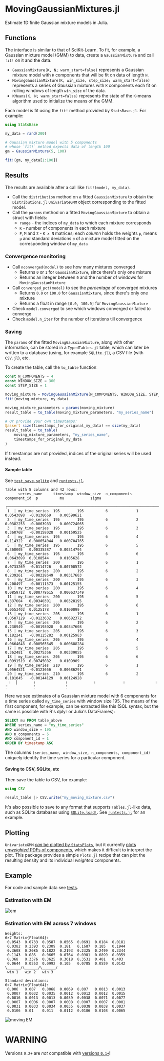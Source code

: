 # MovingGaussianMixtures.jl

Estimate 1D finite Gaussian mixture models in Julia.

## Functions

The interface is similar to that of SciKit-Learn. To fit, for example, a Gaussian mixture model (GMM) to data, create a `GaussianMixture` and call `fit!` on it and the data.

- `GaussianMixture(K, N; warm_start=false)` represents a Gaussian mixture model with `K` components that will be fit on data of length `N`.
- `MovingGaussianMixture(K, win_size, step_size; warm_start=false)` represents a series of Gaussian mixtures with `K` components each fit on rolling windows of length `win_size` of the data.
- `KMeans(K, N; warm_start=false)` represents the state of the `K`-means algorithm used to initialize the means of the GMM.

Each model is fit using the `fit!` method provided by `StatsBase.jl`. For example:

```julia
using StatsBase

my_data = rand(200)

# Gaussian mixture model with 5 components
# whose `fit!` method expects data of length 100
gm = GaussianMixture(5, 100)

fit!(gm, my_data[1:100])
```

## Results

The results are available after a call like `fit!(model, my_data)`.

- Call the `distribution` method on a fitted `GaussianMixture` to obtain the `Distributions.jl` `UnivariateGMM` object corresponding to the fitted model.
- Call the `params` method on a fitted `MovingGaussianMixture` to obtain a struct with fields:
    - `range` - the indices of `my_data` to which each mixture corresponds
    - `K` - number of components in each mixture
    - `P`, `M` and `Σ` - `K x N` matrices; each _column_ holds the weights `p`, means `μ` and standard deviations `σ` of a mixture model fitted on the corresponding window of `my_data`

### Convergence monitoring

- Call `nconverged(model)` to see how many mixtures converged
    - Returns `0` or `1` for `GaussianMixture`, since there's only one mixture
    - Returns an integer between `0` and the number of windows for `MovingGaussianMixture`
- Call `converged_pct(model)` to see the _percentage_ of converged mixtures
    - Returns `0.0` or `100.0` for `GaussianMixture`, since there's only one mixture
    - Returns a float in range `[0.0, 100.0]` for `MovingGaussianMixture`
- Check `model.converged` to see which windows converged or failed to converge
- Check `model.n_iter` for the number of iterations till convergence

### Saving

The `params` of the fitted `MovingGaussianMixture`, along with other information, can be stored in a `TypedTables.jl` table, which can later be written to a database (using, for example `SQLite.jl`), a CSV file (with `CSV.jl`), etc.

To create the table, call the `to_table` function:

```julia
const N_COMPONENTS = 4
const WINDOW_SIZE = 300
const STEP_SIZE = 1

moving_mixture = MovingGaussianMixture(N_COMPONENTS, WINDOW_SIZE, STEP_SIZE)
fit!(moving_mixture, my_data)

moving_mixture_parameters = params(moving_mixture)
result_table = to_table(moving_mixture_parameters, "my_series_name")

# Or provide your own timestamps:
@assert size(timestamps_for_original_my_data) == size(my_data)
result_table = to_table(
    moving_mixture_parameters, "my_series_name",
    timestamps_for_original_my_data
)
```

If timestamps are not provided, indices of the original series will be used instead.

#### Sample table

See [`test_save.sqlite`](test/test_save.sqlite) and [`runtests.jl`](test/runtests.jl).

```
Table with 8 columns and 42 rows:
      series_name     timestamp  window_size  n_components  component_id  p          mu            sigma
    ┌─────────────────────────────────────────────────────────────────────────────────────────────────────────
 1  │ my_time_series  195        195          6             1             0.0543098  -0.0138669    0.00599621
 2  │ my_time_series  195        195          6             2             0.0382253  -0.0063983    0.000724065
 3  │ my_time_series  195        195          6             3             0.360768   -0.00158028   0.00159525
 4  │ my_time_series  195        195          6             4             0.114322   0.000654044   0.000704765
 5  │ my_time_series  195        195          6             5             0.368005   0.00335387    0.00314794
 6  │ my_time_series  195        195          6             6             0.0643699  0.0108544     0.0105628
 7  │ my_time_series  200        195          6             1             0.0733269  -0.0114726    0.00700572
 8  │ my_time_series  200        195          6             2             0.239261   -0.00228649   0.00317603
 9  │ my_time_series  200        195          6             3             0.208497   -0.00111573   0.00125155
 10 │ my_time_series  200        195          6             4             0.0859712  0.000778615   0.000637349
 11 │ my_time_series  200        195          6             5             0.337604   0.00340301    0.00328195
 12 │ my_time_series  200        195          6             6             0.0553402  0.0125178     0.0100099
 13 │ my_time_series  205        195          6             1             0.0587129  -0.0123632    0.00682372
 14 │ my_time_series  205        195          6             2             0.230949   -0.00193028   0.00347608
 15 │ my_time_series  205        195          6             3             0.182241   -0.00125282   0.00125983
 16 │ my_time_series  205        195          6             4             0.0664648  0.000565645   0.000688284
 17 │ my_time_series  205        195          6             5             0.362481   0.00275366    0.00339055
 18 │ my_time_series  205        195          6             6             0.0991519  0.00745082    0.0109909
 19 │ my_time_series  210        195          6             1             0.0564521  -0.0123666    0.00686291
 20 │ my_time_series  210        195          6             2             0.181045   -0.00144129   0.00124928
 ⋮  │       ⋮             ⋮           ⋮            ⋮             ⋮            ⋮           ⋮             ⋮
```

Here we see estimates of a Gaussian mixture model with 6 components for a time series called `my_time_series` with window size 195. The means of the first component, for example, can be extracted like this (SQL syntax, but the same is possible with R's dplyr or Julia's DataFrames):

```SQL
SELECT mu FROM table_above
WHERE series_name = "my_time_series"
AND window_size = 195
AND n_components = 6
AND component_id = 1
ORDER BY timestamp ASC
```

The columns `(series_name, window_size, n_components, component_id)` uniquely identify the time series for a particular component.

#### Saving to CSV, SQLite, etc

Then save the table to CSV, for example:

```julia
using CSV

result_table |> CSV.write("my_moving_mixture.csv")
```

It's also possible to save to any format that supports `Tables.jl`-like data, such as SQLite databases using [`SQLite.load!`](https://juliadatabases.org/SQLite.jl/stable/#SQLite.load!). See [`runtests.jl`](test/runtests.jl) for an example.

## Plotting

`UnivariateGMM` [_can_ be plotted by `StatsPlots`](https://github.com/JuliaPlots/StatsPlots.jl/issues/448), but it currently [plots _unweighted_ PDFs of components](https://github.com/JuliaPlots/StatsPlots.jl/issues/458), which makes it difficult to interpret the plot. This package provides a simple `Plots.jl` recipe that can plot the resulting density and its individual _weighted_ components.

## Example

For code and sample data see [tests](test/).

### Estimation with EM

![em](test/img/mixture_em.png)

### Estimation with EM across 7 windows

```
Weights:
6×7 Matrix{Float64}:
 0.0543  0.0733  0.0587  0.0565  0.0691  0.0184  0.0181
 0.0382  0.2393  0.2309  0.181   0.1687  0.185   0.1944
 0.3608  0.2085  0.1822  0.2193  0.2325  0.2499  0.3344
 0.1143  0.086   0.0665  0.0764  0.0981  0.0899  0.0359
 0.368   0.3376  0.3625  0.3618  0.3531  0.401   0.403
 0.0644  0.0553  0.0992  0.105   0.0785  0.0559  0.0142
\______/\______/\______/
 win 1   win 2   win 3

Standard deviations:
6×7 Matrix{Float64}:
 0.006   0.007   0.0068  0.0069  0.007   0.0013  0.0013
 0.0007  0.0032  0.0035  0.0012  0.0012  0.0012  0.0015
 0.0016  0.0013  0.0013  0.0039  0.0038  0.0071  0.0077
 0.0007  0.0006  0.0007  0.0008  0.0007  0.0007  0.0001
 0.0031  0.0033  0.0034  0.0035  0.0038  0.0038  0.0037
 0.0106  0.01    0.011   0.0112  0.0106  0.0108  0.0065
```

![moving EM](test/img/moving_mixture.png)

# WARNING

Versions `0.2+` are _not_ compatible with [versions `0.1+`](https://github.com/ForceBru/MovingGaussianMixtures.jl/tree/eeac185117ac6c9ab5fbe54c046fa42dc51957fb)!